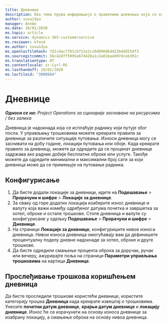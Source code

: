```yaml
---
title: Дневнице
description: Ова тема пружа информације о правилима дневница која се користе у управљању трошковима.
author: suvaidya
manager: Annbe
ms.date: 10/01/2020
ms.topic: article
ms.service: dynamics-365-customerservice
ms.reviewer: kfend
ms.author: suvaidya
ms.openlocfilehash: 7d1c4ac7781cb711e2cc0d09606d422b4dd554f3
ms.sourcegitcommit: 56c42d7f5995a674426a1c2a81bae897dceb391c
ms.translationtype: HT
ms.contentlocale: sr-Cyrl-RS
ms.lasthandoff: 10/01/2020
ms.locfileid: "3908564"
---
```

# <a name="per-diems"></a>Дневнице

_**Односи се на:** Project Operations за сценарије засноване на ресурсима / без залиха_


Дневница је надокнада која се исплаћује раднику који путује због посла. У управљању трошковима можете креирати правила за дневнице за различите ситуације путовања. Износи дневница могу се заснивати на добу године, локацији путовања или обоје. Када креирате правило за дневницу, можете да одредите да се проценат дневнице задржава ако радник добије бесплатне оброке или услуге. Такође можете да одредите минимални и максимални број сати за који дневница може да се примењује на путовање радника.

## <a name="configuration"></a>Конфигурисање 

1. Да бисте додали локације за дневнице, идите на **Подешавање** > **Прорачуни и шифре** > **Локације за дневнице**.
2. За сваку од горе додатих локација изаберите износ дневнице и валуту која важи између одређеног датума почетка и завршетка за хотел, оброке и остале трошкове. Стопе дневница и валуте су конфигурисане у одељку **Подешавање** > **Прорачуни и шифре** > **Дневнице**.
3. На страници **Локације за дневнице**, конфигуришите нивое износа дневница. Нивои износа дневница омогућавају вам да дефинишете процентуалну поделу дневне надокнаде за хотел, оброке и друге трошкове. 
4. Да бисте одредили смањење процента оброка за доручак, ручак или вечеру, ажурирајте поља на страници **Параметри управљања трошковима** на картици **Дневнице**. 
    
## <a name="submit-expenses-using-per-diem"></a>Прослеђивање трошкова коришћењем дневница
Да бисте проследили трошкове користећи дневнице, користите категорију трошка **Дневница** када креирате извештај о трошковима. Унесите **почетни датум дневнице**, **крајњи датум дневнице** и **локацију дневнице**. Износ ће се израчунати на основу износа дневнице за изабрану локацију, а смањење оброка на основу нивоа дневница.
